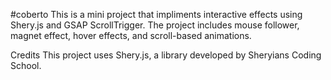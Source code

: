 #coberto
This is a mini project that impliments interactive effects using Shery.js and GSAP ScrollTrigger. 
The project includes mouse follower, magnet effect, hover effects, and scroll-based animations.

Credits
This project uses Shery.js, a library developed by Sheryians Coding School.
